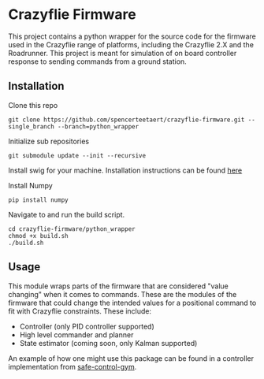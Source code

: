 # Crazyflie Firmware

This project contains a python wrapper for the source code for the firmware used in the Crazyflie range of platforms, including
the Crazyflie 2.X and the Roadrunner. This project is meant for simulation of on board controller response to sending commands from a ground station. 

## Installation
Clone this repo 

```
git clone https://github.com/spencerteetaert/crazyflie-firmware.git --single_branch --branch=python_wrapper
```

Initialize sub repositories 

```
git submodule update --init --recursive
```

Install swig for your machine. Installation instructions can be found [here](https://www.swig.org/download.html) 

Install Numpy 

```
pip install numpy
```

Navigate to and run the build script. 

```
cd crazyflie-firmware/python_wrapper
chmod +x build.sh
./build.sh
```

## Usage 
This module wraps parts of the firmware that are considered "value changing" when it comes to commands. These are the modules of the firmware that could change the intended values for a positional command to fit with Crazyflie constraints. These include: 
- Controller (only PID controller supported)
- High level commander and planner 
- State estimator (coming soon, only Kalman supported)

An example of how one might use this package can be found in a controller implementation from [safe-control-gym](https://github.com/utiasDSL/safe-control-gym/blob/alpha-iros-competition/safe_control_gym/controllers/firmware/firmware_wrapper.py). 